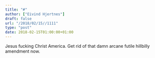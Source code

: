 ```yaml
---
title: "#"
author: ["Eivind Hjertnes"]
draft: false
url: "/2018/02/15//1111"
type: "post"
date: 2018-02-15T01:00:00+01:00
---
```


Jesus fucking Christ America. Get rid of that damn arcane futile
hillbilly amendment now.
